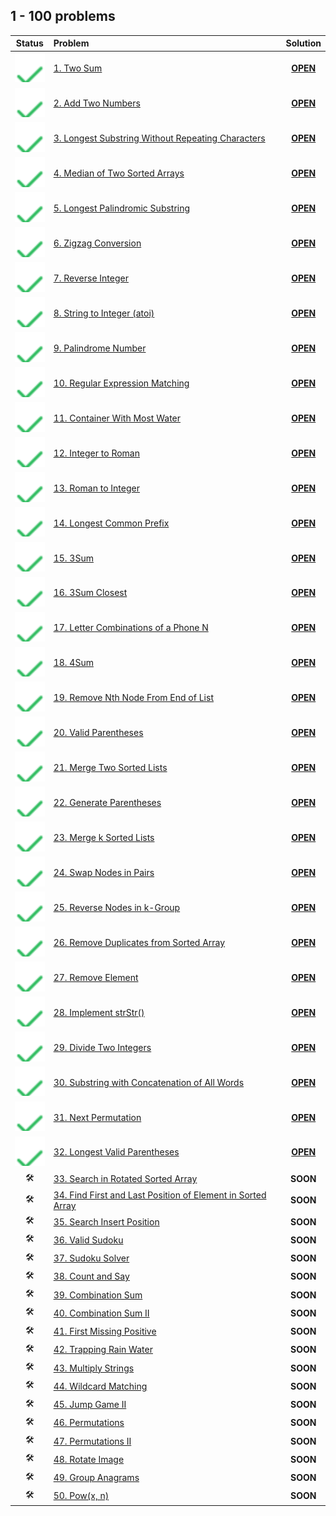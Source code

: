 ## 1 - 100 problems

| Status | Problem | Solution |
|:------:|:--------|:--------:|
| ![OK]  | [1. Two Sum][1] | [**OPEN**][1s] |
| ![OK]  | [2. Add Two Numbers][2] | [**OPEN**][2s] | | 
| ![OK]  | [3. Longest Substring Without Repeating Characters][3] | [**OPEN**][3s] |
| ![OK]  | [4. Median of Two Sorted Arrays][4] | [**OPEN**][4s] |
| ![OK]  | [5. Longest Palindromic Substring][5] | [**OPEN**][5s] |
| ![OK]  | [6. Zigzag Conversion][6] | [**OPEN**][6s] |
| ![OK]  | [7. Reverse Integer][7] | [**OPEN**][7s] |
| ![OK]  | [8. String to Integer (atoi)][8] | [**OPEN**][8s] |
| ![OK]  | [9. Palindrome Number][9] | [**OPEN**][9s]  | 
| ![OK]  | [10. Regular Expression Matching][10] | [**OPEN**][10s]  | 
| ![OK]  | [11. Container With Most Water][11] | [**OPEN**][11s]  | 
| ![OK]  | [12. Integer to Roman][12] | [**OPEN**][12s]  | 
| ![OK]  | [13. Roman to Integer][13] | [**OPEN**][13s]  | 
| ![OK]  | [14. Longest Common Prefix][14] | [**OPEN**][14s]  | 
| ![OK]  | [15. 3Sum][15] | [**OPEN**][15s]  |  | 
| ![OK]  | [16. 3Sum Closest][16] | [**OPEN**][16s]  | 
| ![OK]  | [17. Letter Combinations of a Phone N][17] | [**OPEN**][17s]  | 
| ![OK]  | [18. 4Sum][18] | [**OPEN**][18s]  | 
| ![OK]  | [19. Remove Nth Node From End of List][19] | [**OPEN**][19s]  | 
| ![OK]  | [20. Valid Parentheses][20] | [**OPEN**][20s]  | 
| ![OK]  | [21. Merge Two Sorted Lists][21] | [**OPEN**][21s]  | 
| ![OK]  | [22. Generate Parentheses][21] | [**OPEN**][22s]  | 
| ![OK]  | [23. Merge k Sorted Lists][23] | [**OPEN**][23s]  | 
| ![OK]  | [24. Swap Nodes in Pairs][24]  |  [**OPEN**][24s]  | 
| ![OK]  | [25. Reverse Nodes in k-Group][25]  |  [**OPEN**][25s]  | 
| ![OK]  | [26. Remove Duplicates from Sorted Array][26]  |  [**OPEN**][26s]  | 
| ![OK]  | [27. Remove Element][27]  |  [**OPEN**][27s]  | 
| ![OK]  | [28. Implement strStr()][28]  |  [**OPEN**][28s]  | 
| ![OK]  | [29. Divide Two Integers][29]  |  [**OPEN**][29s]  | 
| ![OK]  | [30. Substring with Concatenation of All Words][30]  |  [**OPEN**][30s]  | 
| ![OK]  |[31. Next Permutation][31]| [**OPEN**][31s] |
| ![OK]  |[32. Longest Valid Parentheses][32]| [**OPEN**][32s] |
|🛠|[33. Search in Rotated Sorted Array][33]|**SOON**|
|🛠|[34. Find First and Last Position of Element in Sorted Array][34]|**SOON**|
|🛠|[35. Search Insert Position][35]|**SOON**|
|🛠|[36. Valid Sudoku][36]|**SOON**|
|🛠|[37. Sudoku Solver][37]|**SOON**|
|🛠|[38. Count and Say][38]|**SOON**|
|🛠|[39. Combination Sum][39]|**SOON**|
|🛠|[40. Combination Sum II][40]|**SOON**|
|🛠|[41. First Missing Positive][41]|**SOON**|
|🛠|[42. Trapping Rain Water][42]|**SOON**|
|🛠|[43. Multiply Strings][43]|**SOON**|
|🛠|[44. Wildcard Matching][44]|**SOON**|
|🛠|[45. Jump Game II][45]|**SOON**|
|🛠|[46. Permutations][46]|**SOON**|
|🛠|[47. Permutations II][47]|**SOON**|
|🛠|[48. Rotate Image][48]|**SOON**|
|🛠|[49. Group Anagrams][49]|**SOON**|
|🛠|[50. Pow(x, n)][50]|**SOON**|

<!-- URLs -->

<!-- 1 -->
[1]: https://leetcode.com/problems/two-sum/
[1s]: ./1.%20Two%20Sum

<!-- 2 -->
[2]: https://leetcode.com/problems/add-two-numbers/
[2s]: ./2.%20Add%20Two%20Numbers

<!-- 3 -->
[3]: https://leetcode.com/problems/longest-substring-without-repeating-characters/
[3s]: ./3.%20Longest%20Substring%20Without%20Repeating%20Characters

<!-- 4 -->
[4]: https://leetcode.com/problems/median-of-two-sorted-arrays/
[4s]: ./4.%20Median%20of%20Two%20Sorted%20Arrays

<!-- 5 -->
[5]: https://leetcode.com/problems/longest-palindromic-substring/
[5s]: ./5.%20Longest%20Palindromic%20Substring

<!-- 6 -->
[6]: https://leetcode.com/problems/zigzag-conversion/
[6s]: ./6.%20Zigzag%20Conversion

<!-- 7 -->
[7]: https://leetcode.com/problems/reverse-integer/
[7s]: ./7.%20Reverse%20Integer

<!-- 8 -->
[8]: https://leetcode.com/problems/string-to-integer-atoi/
[8s]: ./8.%20String%20to%20Integer%20(atoi)

<!-- 9 -->
[9]: https://leetcode.com/problems/palindrome-number/
[9s]: ./9.%20Palindrome%20Number

<!-- 10 -->
[10]: https://leetcode.com/problems/regular-expression-matching/
[10s]: ./10.%20Regular%20Expression%20Matching

<!-- 11 -->
[11]: https://leetcode.com/problems/container-with-most-water/
[11s]: ./11.%20Container%20With%20Most%20Water

<!-- 12 -->
[12]: https://leetcode.com/problems/integer-to-roman/
[12s]: ./12.%20Integer%20to%20Roman

<!-- 13 -->
[13]: https://leetcode.com/problems/roman-to-integer/
[13s]: ./13.%20Roman%20to%20Integer

<!-- 14 -->
[14]: https://leetcode.com/problems/longest-common-prefix/
[14s]: ./14.%20Longest%20Common%20Prefix

<!-- 15 -->
[15]: https://leetcode.com/problems/3sum/
[15s]: ./15.%203Sum

<!-- 16 -->
[16]: https://leetcode.com/problems/3sum-closest/
[16s]: ./16.%203Sum%20Closest

<!-- 17 -->
[17]: https://leetcode.com/problems/letter-combinations-of-a-phone-number/
[17s]: ./17.%20Letter%20Combinations%20of%20a%20Phone%20Number

<!-- 18 -->
[18]: https://leetcode.com/problems/4sum/
[18s]: ./18.%204Sum

<!-- 19 -->
[19]: https://leetcode.com/problems/remove-nth-node-from-end-of-list/
[19s]: ./19.%20Remove%20Nth%20Node%20From%20End%20of%20List

<!-- 20 -->
[20]: https://leetcode.com/problems/valid-parentheses/
[20s]: ./20.%20Valid%20Parentheses

<!-- 21 -->
[21]: https://leetcode.com/problems/merge-two-sorted-lists/
[21s]: ./21.%20Merge%20Two%20Sorted%20Lists

<!-- 22 -->
[22]: https://leetcode.com/problems/generate-parentheses/
[22s]: ./22.%20Generate%20Parentheses

<!-- 23 -->
[23]: https://leetcode.com/problems/merge-k-sorted-lists/
[23s]: ./23.%20Merge%20k%20Sorted%20Lists

<!-- 24 -->
[24]: https://leetcode.com/problems/swap-nodes-in-pairs/
[24s]: ./24.%20Swap%20Nodes%20in%20Pairs

<!-- 25 -->
[25]: https://leetcode.com/problems/reverse-nodes-in-k-group/
[25s]: ./25.%20Reverse%20Nodes%20in%20k-Group

<!-- 26 -->
[26]: https://leetcode.com/problems/remove-duplicates-from-sorted-array/
[26s]: ./26.%20Remove%20Duplicates%20from%20Sorted%20Array

<!-- 27 -->
[27]: https://leetcode.com/problems/remove-element/
[27s]: ./27.%20Remove%20Element

<!-- 28 -->
[28]: https://leetcode.com/problems/implement-strstr/
[28s]: ./28.%20Implement%20strStr

<!-- 29 -->
[29]: https://leetcode.com/problems/divide-two-integers/
[29s]: ./29.%20Divide%20Two%20Integers

<!-- 30 -->
[30]: https://leetcode.com/problems/substring-with-concatenation-of-all-words/
[30s]: ./30.%20Substring%20with%20Concatenation%20of%20All%20Words

<!-- 31 -->
[31]: https://leetcode.com/problems/next-permutation
[31s]: https://github.com/asahiocean/leetcode/tree/main/1-100/31.%20Next%20Permutation

<!-- 32 -->
[32]: https://leetcode.com/problems/longest-valid-parentheses
[32s]: https://github.com/asahiocean/leetcode/tree/main/1-100/32.%20Longest%20Valid%20Parentheses

<!-- 33 -->
[33]: https://leetcode.com/problems/search-in-rotated-sorted-array

<!-- 34 -->
[34]: https://leetcode.com/problems/find-first-and-last-position-of-element-in-sorted-array

<!-- 35 -->
[35]: https://leetcode.com/problems/search-insert-position

<!-- 36 -->
[36]: https://leetcode.com/problems/valid-sudoku

<!-- 37 -->
[37]: https://leetcode.com/problems/sudoku-solver

<!-- 38 -->
[38]: https://leetcode.com/problems/count-and-say

<!-- 39 -->
[39]: https://leetcode.com/problems/combination-sum

<!-- 40 -->
[40]: https://leetcode.com/problems/combination-sum-ii

<!-- 41 -->
[41]: https://leetcode.com/problems/first-missing-positive

<!-- 42 -->
[42]: https://leetcode.com/problems/trapping-rain-water

<!-- 43 -->
[43]: https://leetcode.com/problems/multiply-strings

<!-- 44 -->
[44]: https://leetcode.com/problems/wildcard-matching

<!-- 45 -->
[45]: https://leetcode.com/problems/jump-game-ii

<!-- 46 -->
[46]: https://leetcode.com/problems/permutations

<!-- 47 -->
[47]: https://leetcode.com/problems/permutations-ii

<!-- 48 -->
[48]: https://leetcode.com/problems/rotate-image

<!-- 49 -->
[49]: https://leetcode.com/problems/group-anagrams

<!-- 50 -->
[50]: https://leetcode.com/problems/powx-n

<!-- HELPERS -->
[OK]: ../.github/assets/images/svg/checkmarks/list.svg
